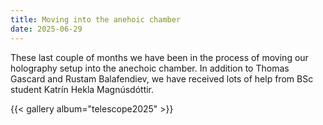 ```yaml
---
title: Moving into the anehoic chamber
date: 2025-06-29
---
```

These last couple of months we have been in the process of moving our holography setup into the anechoic chamber. In addition to Thomas Gascard and Rustam Balafendiev, we have received lots of help from BSc student Katrín Hekla Magnúsdóttir.

{{< gallery album="telescope2025" >}}


<!--more-->